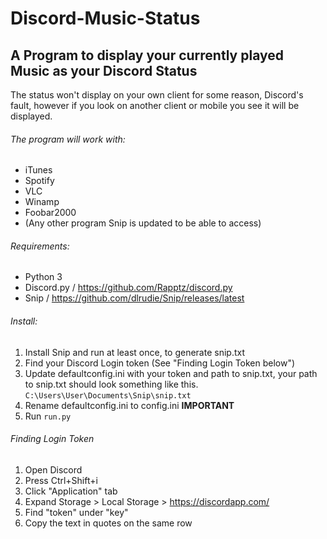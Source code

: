 # Discord-Music-Status
## A Program to display your currently played Music as your Discord Status

The status won't display on your own client for some reason, Discord's fault, however if you look on another client or mobile you see it will be displayed.

###### The program will work with:
- iTunes
- Spotify
- VLC
- Winamp
- Foobar2000
- (Any other program Snip is updated to be able to access)

###### Requirements:
- Python 3
- Discord.py / https://github.com/Rapptz/discord.py
- Snip / https://github.com/dlrudie/Snip/releases/latest

###### Install:
1. Install Snip and run at least once, to generate snip.txt
2. Find your Discord Login token (See "Finding Login Token below")
3. Update defaultconfig.ini with your token and path to snip.txt, your path to snip.txt should look something like this. `C:\Users\User\Documents\Snip\snip.txt`
4. Rename defaultconfig.ini to config.ini **IMPORTANT**
5. Run `run.py`

###### Finding Login Token
1. Open Discord
2. Press Ctrl+Shift+i
3. Click "Application" tab
4. Expand Storage > Local Storage > https://discordapp.com/
5. Find "token" under "key"
6. Copy the text in quotes on the same row
